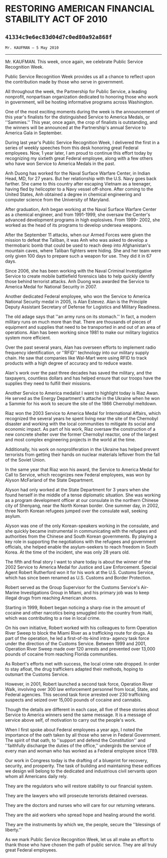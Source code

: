 # RESTORING AMERICAN FINANCIAL STABILITY ACT OF 2010
## `41334c9e6ec83d04d7c0ed80a92a868f`
`Mr. KAUFMAN — 5 May 2010`

---


Mr. KAUFMAN. This week, once again, we celebrate Public Service 
Recognition Week.

Public Service Recognition Week provides us all a chance to reflect 
upon the contribution made by those who serve in government.

All throughout the week, the Partnership for Public Service, a 
leading nonprofit, nonpartisan organization dedicated to honoring those 
who work in government, will be hosting informative programs across 
Washington.

One of the most exciting moments during the week is the announcement 
of this year's finalists for the distinguished Service to America 
Medals, or ''Sammies.'' This year, once again, the crop of finalists is 
outstanding, and the winners will be announced at the Partnership's 
annual Service to America Gala in September.

During last year's Public Service Recognition Week, I delivered the 
first in a series of weekly speeches from this desk honoring great 
Federal employees. Now, 1 year later, I am proud to continue this 
effort today by recognizing my sixtieth great Federal employee, along 
with a few others who have won Service to America Medals in the past.

Anh Duong has worked for the Naval Surface Warfare Center, in Indian 
Head, MD, for 27 years. But her relationship with the U.S. Navy goes 
back farther. She came to this country after escaping Vietnam as a 
teenager, having fled by helicopter to a Navy vessel off-shore. After 
coming to the United States, Anh obtained a degree in chemical 
engineering and computer science from the University of Maryland.

After graduation, Anh began working at the Naval Surface Warfare 
Center as a chemical engineer, and from 1991-1999, she oversaw the 
Center's advanced development programs in high explosives. From 1999-
2002, she worked as the head of its programs to develop undersea 
weapons.

After the September 11 attacks, when our Armed Forces were given the 
mission to defeat the Taliban, it was Anh who was asked to develop a 
thermobaric bomb that could be used to reach deep into Afghanistan's 
mountain caves, where Taliban fighters were hiding. She and her team 
were only given 100 days to prepare such a weapon for use. They did it 
in 67 days.

Since 2006, she has been working with the Naval Criminal 
Investigative Service to create mobile battlefield forensics labs to 
help quickly identify those behind terrorist attacks. Anh Duong was 
awarded the Service to America Medal for National Security in 2007.

Another dedicated Federal employee, who won the Service to America 
National Security medal in 2005, is Alan Estevez. Alan is the Principle 
Deputy Assistant Secretary of Defense for Logistics and Military 
Readiness.

The old adage says that ''an army runs on its stomach.'' In fact, a 
modern military runs on much more than that. There are thousands of 
pieces of equipment and supplies that need to be transported in and out 
of an area of operations. Alan has been working since 1981 to make our 
military logistics system more efficient.

Over the past several years, Alan has overseen efforts to implement 
radio frequency identification, or ''RFID'' technology into our 
military supply chain. He saw that companies like Wal-Mart were using 
RFID to track products with a high degree of accuracy and to reduce 
waste.

Alan's work over the past three decades has saved the military, and 
the taxpayers, countless dollars and has helped ensure that our troops 
have the supplies they need to fulfill their missions.

Another Service to America medalist I want to highlight today is Riaz 
Awan. He served as the Energy Department's attache in the Ukraine when 
he won a Sammie for his work to secure the site of the 1986 Chernobyl 
meltdown.



Riaz won the 2003 Service to America Medal for International Affairs, 
which recognized the several years he spent living near the site of the 
Chernobyl disaster and working with the local communities to mitigate 
its social and economic impact. As part of his work, Riaz oversaw the 
construction of a new concrete shelter over the former Chernobyl 
reactor, one of the largest and most complex engineering projects in 
the world at the time.

Additionally, his work on nonproliferation in the Ukraine has helped 
prevent terrorists from getting their hands on nuclear materials 
leftover from the fall of the Soviet Union.

In the same year that Riaz won his award, the Service to America 
Medal for Call to Service, which recognizes new Federal employees, was 
won by Alyson McFarland of the State Department.

Alyson had only worked at the State Department for 3 years when she 
found herself in the middle of a tense diplomatic situation. She was 
working as a program development officer at our consulate in the 
northern Chinese city of Shenyang, near the North Korean border. One 
summer day, in 2002, three North Korean refugees jumped over the 
consulate wall, seeking asylum.

Alyson was one of the only Korean-speakers working in the consulate, 
and she quickly became instrumental in communicating with the refugees 
and authorities from the Chinese and South Korean governments. By 
playing a key role in supporting the negotiations with the refugees and 
government officials, she helped enable the asylum-seekers to reach 
freedom in South Korea. At the time of the incident, she was only 28 
years old.

The fifth and final story I want to share today is about the winner 
of the 2002 Service to America Medal for Justice and Law Enforcement. 
Special Agent Robert Rutherford won it for his work at the U.S. Customs 
Service, which has since been renamed as U.S. Customs and Border 
Protection.

Robert served as the Group Supervisor for the Customs Service's Air-
Marine Investigations Group in Miami, and his primary job was to keep 
illegal drugs from reaching American shores.

Starting in 1999, Robert began noticing a sharp rise in the amount of 
cocaine and other narcotics being smuggled into the country from Haiti, 
which was contributing to a rise in local crime.

On his own initiative, Robert worked with his colleagues to form 
Operation River Sweep to block the Miami River as a trafficking route 
for drugs. As part of the operation, he led a first-of-its-kind intra-
agency task force under the direction of the Customs Service. Between 
1999 and 2001, Operation River Sweep made over 120 arrests and 
prevented over 13,000 pounds of cocaine from reaching Florida 
communities.

As Robert's efforts met with success, the local crime rate dropped. 
In order to stay afloat, the drug traffickers adapted their methods, 
hoping to outsmart the Customs Service.

However, in 2001, Robert launched a second task force, Operation 
River Walk, involving over 300 law enforcement personnel from local, 
State, and Federal agencies. This second task force arrested over 230 
trafficking suspects and seized over 15,000 pounds of cocaine and 
cannabis.

Though the details are different in each case, all five of these 
stories about Service to America winners send the same message. It is a 
message of service above self, of motivation to carry out the people's 
work.

When I first spoke about Federal employees a year ago, I noted the 
importance of the oath taken by all those who serve in Federal 
Government. The spirit of that oath, to ''support and defend the 
Constitution'' and ''faithfully discharge the duties of the office,'' 
undergirds the service of every man and woman who has worked as a 
Federal employee since 1789.

Our work in Congress today is the drafting of a blueprint for 
recovery, security, and prosperity. The task of building and 
maintaining these edifices we design will belong to the dedicated and 
industrious civil servants upon whom all Americans daily rely.

They are the regulators who will restore stability to our financial 
system.

They are the lawyers who will prosecute terrorists detained overseas.

They are the doctors and nurses who will care for our returning 
veterans.

They are the aid workers who spread hope and healing around the 
world.

They are the instruments by which we, the people, secure the 
''blessings of liberty.''

As we mark Public Service Recognition Week, let us all make an effort 
to thank those who have chosen the path of public service. They are all 
truly great Federal employees.